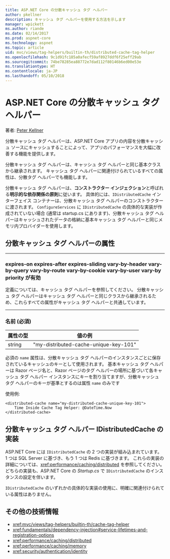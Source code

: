 ```yaml
---
title: ASP.NET Core の分散キャッシュ タグ ヘルパー
author: pkellner
description: キャッシュ タグ ヘルパーを使用する方法を示します
manager: wpickett
ms.author: riande
ms.date: 02/14/2017
ms.prod: aspnet-core
ms.technology: aspnet
ms.topic: article
uid: mvc/views/tag-helpers/builtin-th/distributed-cache-tag-helper
ms.openlocfilehash: 9c1d91fc185a0afecf59af8927ddf6f25eff29ab
ms.sourcegitcommit: 74be78285ea88772e7dad112f80146b6ed00e53e
ms.translationtype: HT
ms.contentlocale: ja-JP
ms.lasthandoff: 05/10/2018
---
```

# <a name="distributed-cache-tag-helper-in-aspnet-core"></a>ASP.NET Core の分散キャッシュ タグ ヘルパー

著者: [Peter Kellner](http://peterkellner.net) 

分散キャッシュ タグ ヘルパーは、ASP.NET Core アプリの内容を分散キャッシュ ソースにキャッシュすることによって、アプリのパフォーマンスを大幅に改善する機能を提供します。

分散キャッシュ タグ ヘルパーは、キャッシュ タグ ヘルパーと同じ基本クラスから継承されます。 キャッシュ タグ ヘルパーに関連付けられているすべての属性は、分散タグ ヘルパーでも機能します。

分散キャッシュ タグ ヘルパーは、**コンストラクター インジェクション**と呼ばれる**明示的な依存関係の原則**に従います。 具体的には、`IDistributedCache` インターフェイス コンテナーは、分散キャッシュ タグ ヘルパーのコンストラクターに渡されます。 `ConfigureServices` に `IDistributedCache` の具体的な実装が作成されていない場合 (通常は startup.cs にあります)、分散キャッシュ タグ ヘルパーはキャッシュされたデータの格納に基本キャッシュ タグ ヘルパーと同じメモリ内プロバイダーを使用します。

## <a name="distributed-cache-tag-helper-attributes"></a>分散キャッシュ タグ ヘルパーの属性

- - -

### <a name="enabled-expires-on-expires-after-expires-sliding-vary-by-header-vary-by-query-vary-by-route-vary-by-cookie-vary-by-user-vary-by-priority"></a>expires-on expires-after expires-sliding vary-by-header vary-by-query vary-by-route vary-by-cookie vary-by-user vary-by priority が有効

定義については、キャッシュ タグ ヘルパーを参照してください。 分散キャッシュ タグ ヘルパーはキャッシュ タグ ヘルパーと同じクラスから継承されるため、これらすべての属性がキャッシュ タグ ヘルパーと共通しています。

- - -

### <a name="name-required"></a>名前 (必須)

| 属性の型    | 値の例     |
|----------------   |----------------   |
| string    | "my-distributed-cache-unique-key-101"     |

必須の `name` 属性は、分散キャッシュ タグ ヘルパーのインスタンスごとに保存されているキャッシュのキーとして使用されます。 基本キャッシュ タグ ヘルパーは Razor ページ名と、Razor ページのタグ ヘルパーの場所に基づいて各キャッシュ タグ ヘルパー インスタンスにキーを割り当てますが、分散キャッシュ タグ ヘルパーのキーが基準とするのは属性 `name` のみです

使用例:

```cshtml
<distributed-cache name="my-distributed-cache-unique-key-101">
    Time Inside Cache Tag Helper: @DateTime.Now
</distributed-cache>
```

## <a name="distributed-cache-tag-helper-idistributedcache-implementations"></a>分散キャッシュ タグ ヘルパー IDistributedCache の実装

ASP.NET Core には `IDistributedCache` の 2 つの実装が組み込まれています。 1 つは SQL Server に基づき、もう 1 つは Redis に基づきます。 これらの実装の詳細については、<xref:performance/caching/distributed> を参照してください。 どちらの実装も、ASP.NET Core の *Startup.cs* で `IDistributedCache` のインスタンスの設定を伴います。

`IDistributedCache` のいずれかの具体的な実装の使用に、明確に関連付けられている属性はありません。

## <a name="additional-resources"></a>その他の技術情報

* <xref:mvc/views/tag-helpers/builtin-th/cache-tag-helper>
* <xref:fundamentals/dependency-injection#service-lifetimes-and-registration-options>
* <xref:performance/caching/distributed>
* <xref:performance/caching/memory>
* <xref:security/authentication/identity>
